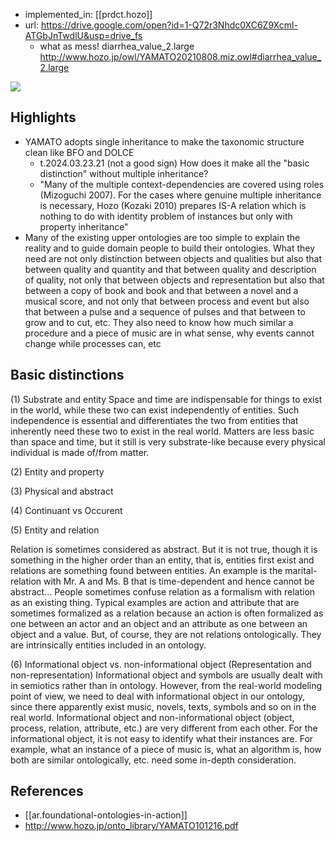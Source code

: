 
- implemented_in: [[prdct.hozo]]
- url: https://drive.google.com/open?id=1-Q72r3Nhdc0XC6Z9Xcml-ATGbJnTwdlU&usp=drive_fs
  - what as mess! diarrhea_value_2.large <http://www.hozo.jp/owl/YAMATO20210808.miz.owl#diarrhea_value_2.large>

![](/assets/images/2024-03-23-21-27-42.png)

## Highlights
- YAMATO adopts single inheritance to make the taxonomic structure clean like BFO and DOLCE
  - t.2024.03.23.21 (not a good sign) How does it make all the "basic distinction" without multiple inheritance?
  - "Many of the multiple context-dependencies are covered using roles (Mizoguchi 2007). For the cases where genuine multiple inheritance is necessary, Hozo (Kozaki 2010) prepares IS-A relation which is nothing to do with identity problem of instances but only with property inheritance"
- Many of the existing upper ontologies are too simple to explain the reality and to guide domain people to build their ontologies. What they need are not only distinction between objects and qualities but also that between quality and quantity and that between quality and description of quality, not only that between objects and representation but also that between a copy of book and book and that between a novel and a musical score, and not only that between process and event but also that between a pulse and a sequence of pulses and that between to grow and to cut, etc. They also need to know how much similar a procedure and a piece of music are in what sense, why events cannot change while processes can, etc


## Basic distinctions

(1) Substrate and entity
Space and time are indispensable for things to exist in the world, while these two can exist independently of entities. Such independence is essential and differentiates the two from entities that inherently need these two to exist in the real world. Matters are less basic than space and time, but it still is very substrate-like because every physical individual is made of/from matter.

(2) Entity and property

(3) Physical and abstract

(4) Continuant vs Occurent

(5) Entity and relation

Relation is sometimes considered as abstract. But it is not true, though it is something in the higher order than an entity, that is, entities first exist and relations are something found between entities. An example is the marital-relation with Mr. A and Ms. B that is time-dependent and hence cannot be abstract... People sometimes confuse relation as a formalism with relation as an existing thing. Typical examples are action and attribute that are sometimes formalized as a relation because an action is often formalized as one between an actor and an object and an attribute as one between an object and a value. But, of course, they are not relations ontologically. They are intrinsically entities included in an ontology.

(6) Informational object vs. non-informational object (Representation and non-representation) 
Informational object and symbols are usually dealt with in semiotics rather than in ontology. However, from the real-world modeling point of view, we need to deal with informational object in our ontology, since there apparently exist music, novels, texts, symbols and so on in the real world. Informational object and non-informational object (object, process, relation, attribute, etc.) are very different from each other. For the informational object, it is not easy to identify what their instances are. For example, what an instance of a piece of music is, what an algorithm is, how both are similar ontologically, etc. need some in-depth consideration.

## References
- [[ar.foundational-ontologies-in-action]]
- http://www.hozo.jp/onto_library/YAMATO101216.pdf
